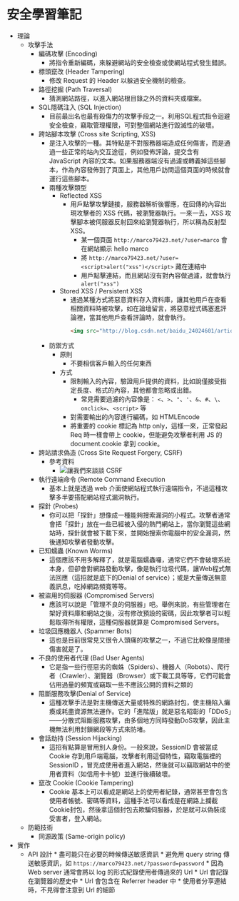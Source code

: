 # 安全學習筆記

* 理論
    * 攻擊手法
        * 編碼攻擊 (Encoding)
            * 將指令重新編碼，來躲避網站的安全檢查或使網站程式發生錯誤。
        * 標頭竄改 (Header Tampering)
            * 修改 Request 的 Header 以躲過安全機制的檢查。
        * 路徑挖掘 (Path Traversal)
            * 猜測網站路徑，以進入網站根目錄之外的資料夾或檔案。
        * SQL隱碼注入 (SQL Injection)
            * 目前最出名也最有殺傷力的攻擊手段之一。利用SQL程式指令迴避安全檢查，竊取管理權限，可對整個網站進行毀滅性的破壞。
        * 跨站腳本攻擊 (Cross site Scripting, XSS)
            * 是注入攻擊的一種。其特點是不對服務器端造成任何傷害，而是通過一些正常的站內交互途徑，例如發佈評論，提交含有 JavaScript 內容的文本。如果服務器端沒有過濾或轉義掉這些腳本，作為內容發佈到了頁面上，其他用戶訪問這個頁面的時候就會運行這些腳本。
            * 兩種攻擊類型
                * Reflected XSS
                    * 用戶點擊攻擊鏈接，服務器解析後響應，在回傳的內容出現攻擊者的 XSS 代碼，被瀏覽器執行。一來一去，XSS 攻擊腳本被伺服器反射回來給瀏覽器執行，所以稱為反射型XSS。
                        * 某一個頁面 `http://marco79423.net/?user=marco` 會在網站顯示 hello marco
                        * 將 `http://marco79423.net/?user=<script>alert("xss")</script>` 藏在連結中
                        * 用戶點擊連結，而且網站沒有對內容做過濾，就會執行 `alert("xss")`
                * Stored XSS / Persistent XSS
                    * 通過某種方式將惡意資料存入資料庫，讓其他用戶在查看相關資料時被攻擊，如在論壇留言，將惡意程式碼塞進評論裡，當其他用戶查看評論時，就會執行。
                        ```html
                        <img src="http://blog.csdn.net/baidu_24024601/article/details/1" onerror="alert('xss')">
                        ```
            * 防禦方式
                * 原則
                    * 不要相信客戶輸入的任何東西
                * 方式
                    * 限制輸入的內容，驗證用戶提供的資料，比如說僅接受指定長度、格式的內容，其他都會忽略或出錯。
                        * 常見需要過濾的內容像是： `<`、`>`、`"`、`'`、`&`、`#`、`\`、`onclick=`、`<script>` 等
                    * 對需要輸出的內容進行編碼，如 HTMLEncode
                    * 將重要的 cookie 標記為 http only，這樣一來，正常發起 Req 時一樣會帶上 cookie，但能避免攻擊者利用 JS 的 document.cookie 拿到 cookie。
        * 跨站請求偽造 (Cross Site Request Forgery, CSRF)
            * 參考資料
                * ![讓我們來談談 CSRF](https://blog.techbridge.cc/2017/02/25/csrf-introduction/)
        * 執行遠端命令 (Remote Command Execution
            * 基本上就是透過 web 介面使網站程式執行遠端指令，不過這種攻擊多半要搭配網站程式漏洞執行。
        * 探針 (Probes)
            * 你可以把「探針」想像成一種能夠搜索漏洞的小程式。攻擊者通常會把「探針」放在一些已經被入侵的熱門網站上，當你瀏覽這些網站時，探針就會被下載下來，並開始搜索你電腦中的安全漏洞，然後通知攻擊者發動攻擊。
        * 已知蠕蟲 (Known Worms)
            * 這個應該不用多解釋了，就是電腦蠕蟲囉，通常它們不會破壞系統本身，但卻會對網路發動攻擊，像是執行垃圾代碼，讓Web程式無法回應（這招就是底下的Denial of service）；或是大量傳送無意義訊息，吃掉網路頻寬等等。
        * 被盜用的伺服器 (Compromised Servers)
            * 應該可以說是「管理不良的伺服器」吧。舉例來說，有些管理者在架好資料庫和網站之後，沒有修改預設的密碼，因此攻擊者可以輕鬆取得所有權限，這種伺服器就算是 Compromised Servers。
        * 垃圾回應機器人 (Spammer Bots)
            * 這也是目前很常見又很令人頭痛的攻擊之一，不過它比較像是間接傷害就是了。
        * 不良的使用者代理 (Bad User Agents)
            * 它是指一些行徑惡劣的蜘蛛（Spiders）、機器人（Robots）、爬行者（Crawler）、瀏覽器（Browser）或下載工具等等，它們可能會佔用過量的頻寬或竊取一些不應該公開的資料之類的
        * 阻斷服務攻擊(Denial of Service)
            * 這種攻擊手法是對主機傳送大量或特殊的網路封包，使主機陷入癱瘓或耗盡資源無法運作。它的「進階版」就是惡名昭彰的「DDoS」——分散式阻斷服務攻擊，由多個地方同時發動DoS攻擊，因此主機無法利用封鎖網段等方式來防堵。
        * 會話劫持 (Session Hijacking)
            * 這招有點算是冒用別人身份。一般來說，SessionID 會被當成 Cookie 存到用戶端電腦，攻擊者利用這個特性，竊取電腦裡的 SessionID ，冒充成使用者進入網站，然後就可以竊取網站中的使用者資料（如信用卡卡號）並進行後續破壞。
        * 竄改 Cookie (Cookie Tampering)
            * Cookie 基本上可以看成是網站上的使用者紀錄，通常甚至會包含使用者帳號、密碼等資料，這種手法可以看成是在網路上攔截Cookie封包，然後拿這個封包去欺騙伺服器，於是就可以偽裝成受害者，登入網站。
    * 防範技術
        * 同源政策 (Same-origin policy)
* 實作
  * API 設計
        * 盡可能只在必要的時候傳送敏感資訊
            * 避免用 query string 傳送敏感資訊，如 `https://marco79423.net/?password=password`
                * 因為 Web server 通常會將以 log 的形式紀錄使用者傳過來的 Url
                * Url 會記錄在瀏覽器的歷史中
                * Url 會包含在 Referrer header 中
                * 使用者分享連結時，不見得會注意到 Url 的細節
